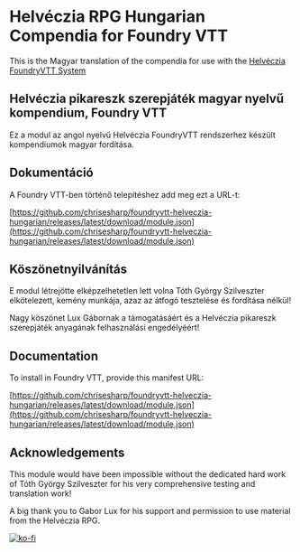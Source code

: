 # Helvéczia RPG Hungarian Compendia for Foundry VTT

This is the Magyar translation of the compendia for use with the [Helvéczia FoundryVTT System](https://foundryvtt.com/packages/helveczia)

## Helvéczia pikareszk szerepjáték magyar nyelvű kompendium, Foundry VTT

Ez a modul az angol nyelvű Helvéczia FoundryVTT rendszerhez készült kompendiumok magyar fordítása.

## Dokumentáció

A Foundry VTT-ben történő telepítéshez add meg ezt a URL-t:

[https://github.com/chrisesharp/foundryvtt-helveczia-hungarian/releases/latest/download/module.json](https://github.com/chrisesharp/foundryvtt-helveczia-hungarian/releases/latest/download/module.json)

## Köszönetnyilvánítás
E modul létrejötte elképzelhetetlen lett volna Tóth György Szilveszter elkötelezett, kemény munkája, azaz az átfogó tesztelése és fordítása nélkül!

Nagy köszönet Lux Gábornak a támogatásáért és a Helvéczia pikareszk szerepjáték anyagának felhasználási engedélyéért!


## Documentation

To install in Foundry VTT, provide this manifest URL:

[https://github.com/chrisesharp/foundryvtt-helveczia-hungarian/releases/latest/download/module.json](https://github.com/chrisesharp/foundryvtt-helveczia-hungarian/releases/latest/download/module.json)


## Acknowledgements

This module would have been impossible without the dedicated hard work of Tóth György Szilveszter for his very comprehensive testing and translation work!

A big thank you to Gabor Lux for his support and permission to use material from the Helvéczia RPG.

[![ko-fi](https://ko-fi.com/img/githubbutton_sm.svg)](https://ko-fi.com/F1F6T5AXX)
